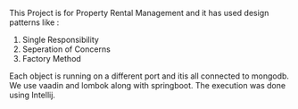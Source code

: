 This Project is for Property Rental Management and it has used design patterns like :
1. Single Responsibility
2. Seperation of Concerns
3. Factory Method

Each object is running on a different port and itis all connected to mongodb. We use vaadin and lombok along with springboot.
The execution was done using Intellij.
